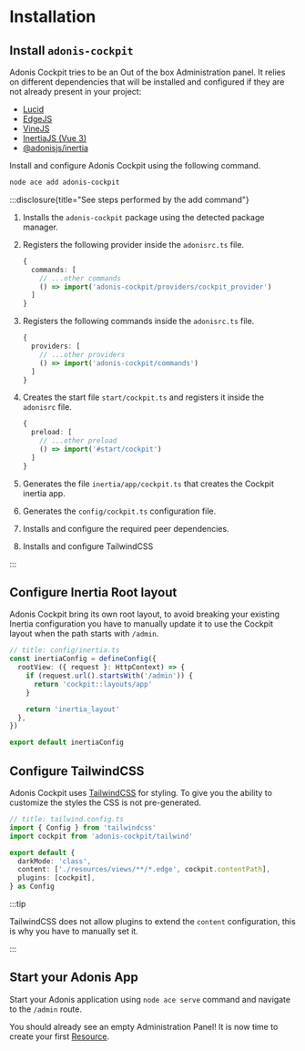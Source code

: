 # Installation

## Install `adonis-cockpit`

Adonis Cockpit tries to be an Out of the box Administration panel. It relies on different dependencies that will be installed and configured if they are not already present in your project:

- [Lucid](https://lucid.adonisjs.com/)
- [EdgeJS](https://edgejs.dev/)
- [VineJS](https://vinejs.dev/)
- [InertiaJS (Vue 3)](https://inertiajs.com/)
- [@adonisjs/inertia](https://docs.adonisjs.com/guides/views-and-templates/inertia)

Install and configure Adonis Cockpit using the following command.

```sh
node ace add adonis-cockpit
```

:::disclosure{title="See steps performed by the add command"}

1. Installs the `adonis-cockpit` package using the detected package manager.

2. Registers the following provider inside the `adonisrc.ts` file.

    ```ts
    {
      commands: [
        // ...other commands
        () => import('adonis-cockpit/providers/cockpit_provider')
      ]
    }
    ```

3. Registers the following commands inside the `adonisrc.ts` file.

    ```ts
    {
      providers: [
        // ...other providers
        () => import('adonis-cockpit/commands')
      ]
    }
    ```

4. Creates the start file `start/cockpit.ts` and registers it inside the `adonisrc` file.

    ```ts
    {
      preload: [
        // ...other preload
        () => import('#start/cockpit')
      ]
    }
    ```

5. Generates the file `inertia/app/cockpit.ts` that creates the Cockpit inertia app.

6. Generates the `config/cockpit.ts` configuration file.

7. Installs and configure the required peer dependencies.

8. Installs and configure TailwindCSS

:::

## Configure Inertia Root layout

Adonis Cockpit bring its own root layout, to avoid breaking your existing Inertia configuration you have to manually update it to use the Cockpit layout when the path starts with `/admin`.

```ts
// title: config/inertia.ts
const inertiaConfig = defineConfig({
  rootView: ({ request }: HttpContext) => {
    if (request.url().startsWith('/admin')) {
      return 'cockpit::layouts/app'
    }

    return 'inertia_layout'
  },
})

export default inertiaConfig
```

## Configure TailwindCSS

Adonis Cockpit uses [TailwindCSS](https://tailwindcss.com/) for styling. To give you the ability to customize the styles the CSS is not pre-generated.

```ts
// title: tailwind.config.ts
import { Config } from 'tailwindcss'
import cockpit from 'adonis-cockpit/tailwind'

export default {
  darkMode: 'class',
  content: ['./resources/views/**/*.edge', cockpit.contentPath],
  plugins: [cockpit],
} as Config
```

:::tip

TailwindCSS does not allow plugins to extend the `content` configuration, this is why you have to manually set it.

:::

## Start your Adonis App

Start your Adonis application using `node ace serve` command and navigate to the `/admin` route.

You should already see an empty Administration Panel! It is now time to create your first [Resource](../basics/resources.md).
